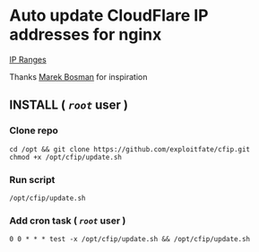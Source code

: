 # Auto update CloudFlare IP addresses for nginx

[IP Ranges](https://www.cloudflare.com/ips/)

Thanks [Marek Bosman](https://marekbosman.com/site/automatic-update-of-cloudflare-ip-addresses-in-nginx/) for inspiration


## INSTALL ( *`root`* user )

### Clone repo
```
cd /opt && git clone https://github.com/exploitfate/cfip.git
chmod +x /opt/cfip/update.sh
```

### Run script 

```
/opt/cfip/update.sh
```

### Add cron task ( *`root`* user )

```
0 0 * * * test -x /opt/cfip/update.sh && /opt/cfip/update.sh
```
